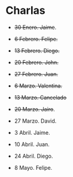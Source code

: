 # Charlas

* ~~30 Enero. Jaime~~.

* ~~6 Febrero. Felipe.~~

* ~~13 Febrero. Diego.~~

* ~~20 Febrero. John.~~

* ~~27 Febrero. Juan.~~

* ~~6 Marzo. Valentina.~~

* ~~13 Marzo. Cancelado~~

* ~~20 Marzo. Jairo~~. 

* 27 Marzo. David. 

* 3 Abril. Jaime.

* 10 Abril. Juan.

* 24 Abril. Diego.

* 8 Mayo. Felipe.
